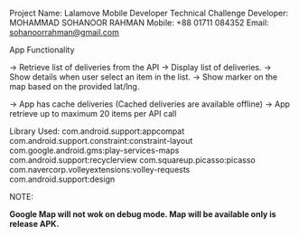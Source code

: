 Project Name: Lalamove Mobile Developer Technical Challenge <Android>
Developer: MOHAMMAD SOHANOOR RAHMAN
Mobile: +88 01711 084352
Email: sohanoorrahman@gmail.com

App Functionality 

-> Retrieve list of deliveries from the API
-> Display list of deliveries.
-> Show details when user select an item in the list.
-> Show marker on the map based on the provided lat/lng.

-> App has cache deliveries (Cached deliveries are available offline)
-> App retrieve up to maximum 20 items per API call


Library Used:
    com.android.support:appcompat
    com.android.support.constraint:constraint-layout
    com.google.android.gms:play-services-maps
    com.android.support:recyclerview
    com.squareup.picasso:picasso
    com.navercorp.volleyextensions:volley-requests
    com.android.support:design

NOTE: 

**Google Map will not wok on debug mode. Map will be available only is release APK.**



